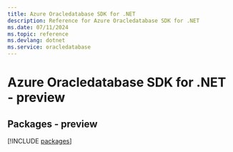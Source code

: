 ```yaml
---
title: Azure Oracledatabase SDK for .NET
description: Reference for Azure Oracledatabase SDK for .NET
ms.date: 07/11/2024
ms.topic: reference
ms.devlang: dotnet
ms.service: oracledatabase
---
```

# Azure Oracledatabase SDK for .NET - preview
## Packages - preview
[!INCLUDE [packages](oracledatabase-index.md)]